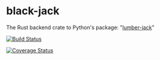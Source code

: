 # black-jack

The Rust backend crate to Python's package: "[lumber-jack](https://pypi.org/project/lumber-jack/)"

[![Build Status](https://travis-ci.org/milesgranger/black-jack.svg?branch=master)](https://travis-ci.org/milesgranger/black-jack)

[![Coverage Status](https://coveralls.io/repos/github/milesgranger/black-jack/badge.png?branch=master)](https://coveralls.io/github/milesgranger/black-jack?branch=master)
